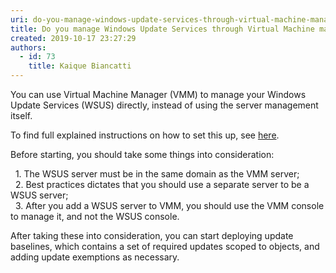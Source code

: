 ```yaml
---
uri: do-you-manage-windows-update-services-through-virtual-machine-manager-vmm
title: Do you manage Windows Update Services through Virtual Machine manager (VMM)?
created: 2019-10-17 23:27:29
authors:
  - id: 73
    title: Kaique Biancatti
---
```





<span class='intro'> <p>You can use Virtual Machine Manager (VMM) to manage your Windows Update Services (WSUS) directly, instead of using the server management itself.<br></p> </span>

<p>​To find full explained instructions on how to set this up, see <a href="https&#58;//docs.microsoft.com/en-us/system-center/vmm/update-server?view=sc-vmm-2019">here</a>.</p><p>Before&#160;starting, you should take&#160;some things into consideration&#58;</p><p>&#160; 1. The WSUS server must be in the same domain as the VMM server;<br>&#160; 2. Best practices dictates that you should use a separate server to be a WSUS server;<br>&#160; 3. After you add a WSUS server to VMM, you should use the VMM console to manage it, and not the WSUS console.</p><p>After taking these into consideration, you can start deploying update baselines, which contains a set of required updates scoped to objects, and adding update exemptions as necessary.<br></p>


